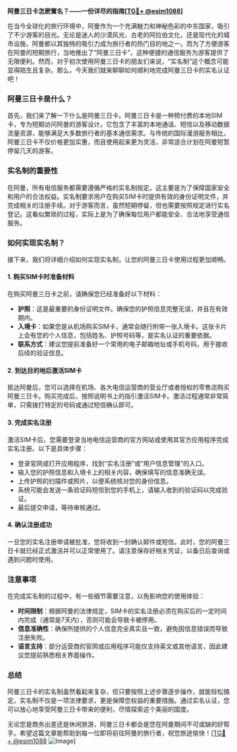 **阿曼三日卡怎麽實名？——一份详尽的指南[[TG💪+ @esim1088](https://t.me/s/esim1088)]**

在当今全球化的旅行环境中，阿曼作为一个充满魅力和神秘色彩的中东国家，吸引了不少游客的目光。无论是迷人的沙漠风光、古老的阿拉伯文化，还是现代化的城市设施，阿曼都以其独特的吸引力成为旅行者的热门目的地之一。而为了方便游客在阿曼的短期旅行，当地推出了“阿曼三日卡”，这种便捷的通信服务为游客提供了无限便利。然而，对于初次使用阿曼三日卡的朋友们来说，“实名制”这个概念可能显得陌生且复杂。那么，今天我们就来聊聊如何顺利地完成阿曼三日卡的实名认证吧！

### 阿曼三日卡是什么？

首先，我们来了解一下什么是阿曼三日卡。阿曼三日卡是一种预付费的本地SIM卡，专为短期访问阿曼的游客设计。它包含了丰富的本地通话、短信以及移动数据流量资源，能够满足大多数旅行者的基本通信需求。与传统的国际漫游服务相比，阿曼三日卡不仅价格更加实惠，而且使用起来更为灵活，非常适合计划在阿曼短暂停留几天的游客。

### 实名制的重要性

在阿曼，所有电信服务都需要遵循严格的实名制规定。这主要是为了保障国家安全和用户的合法权益。实名制要求用户在购买SIM卡时提供有效的身份证明文件，并完成相关的注册手续。对于游客而言，虽然短期停留，但也需要按照规定进行实名登记。这看似繁琐的过程，实际上是为了确保每位用户都能安全、合法地享受通信服务。

### 如何实现实名制？

接下来，我们将详细介绍如何实现实名制，让您的阿曼三日卡使用过程更加顺畅。

#### 1. 购买SIM卡时准备材料

在购买阿曼三日卡之前，请确保您已经准备好以下材料：

- **护照**：这是最重要的身份证明文件。确保您的护照信息完整无误，并且在有效期内。
- **入境卡**：如果您是从机场购买SIM卡，通常会随行附带一张入境卡。这张卡片上会有您的个人信息，包括姓名、护照号码等，是实名认证的重要依据。
- **联系方式**：建议您提前准备好一个常用的电子邮箱地址或手机号码，用于接收后续的验证信息。

#### 2. 到达目的地后激活SIM卡

抵达阿曼后，您可以选择在机场、各大电信运营商的营业厅或者授权的零售店购买阿曼三日卡。购买完成后，按照说明书上的指引激活SIM卡。激活过程通常非常简单，只需拨打特定的号码或通过短信确认即可。

#### 3. 完成实名注册

激活SIM卡后，您需要登录当地电信运营商的官方网站或使用其官方应用程序完成实名注册。以下是具体步骤：

- 登录官网或打开应用程序，找到“实名注册”或“用户信息管理”的入口。
- 输入您的护照信息和入境卡上的相关内容，确保填写的信息准确无误。
- 上传护照的扫描件或照片，以便系统核对您的身份信息。
- 系统可能会发送一条验证码短信到您的手机上，请输入收到的验证码以完成验证。
- 最后提交申请，等待审核通过。

#### 4. 确认注册成功

一旦您的实名注册申请被批准，您将收到一封确认邮件或短信。此时，您的阿曼三日卡就已经正式激活并可以正常使用了。请注意保存好相关凭证，以备日后查询或遇到问题时使用。

### 注意事项

在完成实名制的过程中，有一些细节需要注意，以免影响您的使用体验：

- **时间限制**：根据阿曼的法律规定，SIM卡的实名注册必须在购买后的一定时间内完成（通常是7天内），否则可能会导致卡被停用。
- **信息准确性**：确保所提供的个人信息完全真实且一致，避免因信息错误而导致注册失败。
- **语言支持**：部分运营商的官网或应用程序可能仅支持英文或其他语言，因此建议您提前熟悉相关界面操作。

### 总结

阿曼三日卡的实名制虽然看起来复杂，但只要按照上述步骤逐步操作，就能轻松搞定。实名制不仅是一项法律要求，更是保障您权益的重要措施。通过实名认证，您可以放心地享受阿曼三日卡带来的便利，尽情探索这个美丽的国度。

无论您是商务出差还是休闲旅游，阿曼三日卡都会是您在阿曼期间不可或缺的好帮手。希望这篇文章能帮助到每一位即将前往阿曼的旅行者，祝您旅途愉快！[[TG💪+ @esim1088](https://t.me/s/esim1088) ![Image](https://i.postimg.cc/4NQfJmqS/Snipaste-2025-05-13-00-14-12.png)]